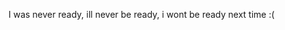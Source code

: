 <!DOCTYPE html>
<html>
<p> I was never ready, ill never be ready, i wont be ready next time
  :(
  </p>
  
  <?php
// Check if the referer is set and matches the expected value
if (isset($_SERVER['HTTP_REFERER']) && $_SERVER['HTTP_REFERER'] === 'http://erikadel.com/letter.md') {
  // The user was redirected from the expected page, allow access
  // TODO: insert your page content here
} else {
  // The user did not come from the expected page, deny access
  http_response_code(403);
  die("Access denied");
}
?>
</html>
